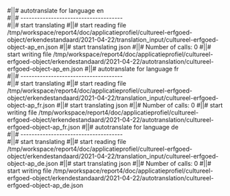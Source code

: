 #||# autotranslate for language en  
#||# -------------------------------------  
#||# start translating
#||# start reading file /tmp/workspace/report4/doc/applicatieprofiel/cultureel-erfgoed-object/erkendestandaard/2021-04-22/translation_input/cultureel-erfgoed-object-ap_en.json
#||# start translating json
#||# Number of calls: 0
#||# start writing file /tmp/workspace/report4/doc/applicatieprofiel/cultureel-erfgoed-object/erkendestandaard/2021-04-22/autotranslation/cultureel-erfgoed-object-ap_en.json
#||# autotranslate for language fr  
#||# -------------------------------------  
#||# start translating
#||# start reading file /tmp/workspace/report4/doc/applicatieprofiel/cultureel-erfgoed-object/erkendestandaard/2021-04-22/translation_input/cultureel-erfgoed-object-ap_fr.json
#||# start translating json
#||# Number of calls: 0
#||# start writing file /tmp/workspace/report4/doc/applicatieprofiel/cultureel-erfgoed-object/erkendestandaard/2021-04-22/autotranslation/cultureel-erfgoed-object-ap_fr.json
#||# autotranslate for language de  
#||# -------------------------------------  
#||# start translating
#||# start reading file /tmp/workspace/report4/doc/applicatieprofiel/cultureel-erfgoed-object/erkendestandaard/2021-04-22/translation_input/cultureel-erfgoed-object-ap_de.json
#||# start translating json
#||# Number of calls: 0
#||# start writing file /tmp/workspace/report4/doc/applicatieprofiel/cultureel-erfgoed-object/erkendestandaard/2021-04-22/autotranslation/cultureel-erfgoed-object-ap_de.json
